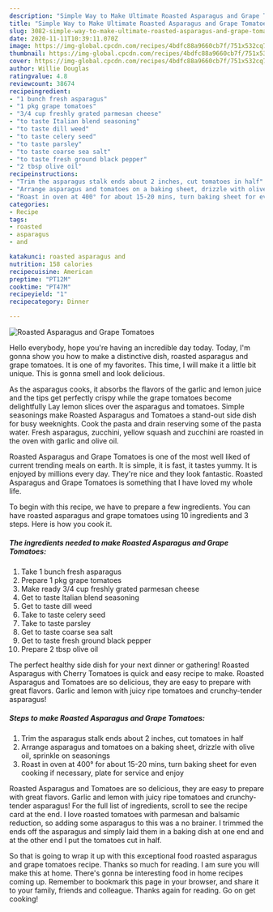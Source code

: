 ```yaml
---
description: "Simple Way to Make Ultimate Roasted Asparagus and Grape Tomatoes"
title: "Simple Way to Make Ultimate Roasted Asparagus and Grape Tomatoes"
slug: 3082-simple-way-to-make-ultimate-roasted-asparagus-and-grape-tomatoes
date: 2020-11-11T10:39:11.070Z
image: https://img-global.cpcdn.com/recipes/4bdfc88a9660cb7f/751x532cq70/roasted-asparagus-and-grape-tomatoes-recipe-main-photo.jpg
thumbnail: https://img-global.cpcdn.com/recipes/4bdfc88a9660cb7f/751x532cq70/roasted-asparagus-and-grape-tomatoes-recipe-main-photo.jpg
cover: https://img-global.cpcdn.com/recipes/4bdfc88a9660cb7f/751x532cq70/roasted-asparagus-and-grape-tomatoes-recipe-main-photo.jpg
author: Willie Douglas
ratingvalue: 4.8
reviewcount: 38674
recipeingredient:
- "1 bunch fresh asparagus"
- "1 pkg grape tomatoes"
- "3/4 cup freshly grated parmesan cheese"
- "to taste Italian blend seasoning"
- "to taste dill weed"
- "to taste celery seed"
- "to taste parsley"
- "to taste coarse sea salt"
- "to taste fresh ground black pepper"
- "2 tbsp olive oil"
recipeinstructions:
- "Trim the asparagus stalk ends about 2 inches, cut tomatoes in half"
- "Arrange asparagus and tomatoes on a baking sheet, drizzle with olive oil, sprinkle on seasonings"
- "Roast in oven at 400° for about 15-20 mins, turn baking sheet for even cooking if necessary, plate for service and enjoy"
categories:
- Recipe
tags:
- roasted
- asparagus
- and

katakunci: roasted asparagus and 
nutrition: 158 calories
recipecuisine: American
preptime: "PT12M"
cooktime: "PT47M"
recipeyield: "1"
recipecategory: Dinner

---
```



![Roasted Asparagus and Grape Tomatoes](https://img-global.cpcdn.com/recipes/4bdfc88a9660cb7f/751x532cq70/roasted-asparagus-and-grape-tomatoes-recipe-main-photo.jpg)

Hello everybody, hope you're having an incredible day today. Today, I'm gonna show you how to make a distinctive dish, roasted asparagus and grape tomatoes. It is one of my favorites. This time, I will make it a little bit unique. This is gonna smell and look delicious.

As the asparagus cooks, it absorbs the flavors of the garlic and lemon juice and the tips get perfectly crispy while the grape tomatoes become delightfully Lay lemon slices over the asparagus and tomatoes. Simple seasonings make Roasted Asparagus and Tomatoes a stand-out side dish for busy weeknights. Cook the pasta and drain reserving some of the pasta water. Fresh asparagus, zucchini, yellow squash and zucchini are roasted in the oven with garlic and olive oil.

Roasted Asparagus and Grape Tomatoes is one of the most well liked of current trending meals on earth. It is simple, it is fast, it tastes yummy. It is enjoyed by millions every day. They're nice and they look fantastic. Roasted Asparagus and Grape Tomatoes is something that I have loved my whole life.


To begin with this recipe, we have to prepare a few ingredients. You can have roasted asparagus and grape tomatoes using 10 ingredients and 3 steps. Here is how you cook it.

<!--inarticleads1-->

##### The ingredients needed to make Roasted Asparagus and Grape Tomatoes:

1. Take 1 bunch fresh asparagus
1. Prepare 1 pkg grape tomatoes
1. Make ready 3/4 cup freshly grated parmesan cheese
1. Get to taste Italian blend seasoning
1. Get to taste dill weed
1. Take to taste celery seed
1. Take to taste parsley
1. Get to taste coarse sea salt
1. Get to taste fresh ground black pepper
1. Prepare 2 tbsp olive oil


The perfect healthy side dish for your next dinner or gathering! Roasted Asparagus with Cherry Tomatoes is quick and easy recipe to make. Roasted Asparagus and Tomatoes are so delicious, they are easy to prepare with great flavors. Garlic and lemon with juicy ripe tomatoes and crunchy-tender asparagus! 

<!--inarticleads2-->

##### Steps to make Roasted Asparagus and Grape Tomatoes:

1. Trim the asparagus stalk ends about 2 inches, cut tomatoes in half
1. Arrange asparagus and tomatoes on a baking sheet, drizzle with olive oil, sprinkle on seasonings
1. Roast in oven at 400° for about 15-20 mins, turn baking sheet for even cooking if necessary, plate for service and enjoy


Roasted Asparagus and Tomatoes are so delicious, they are easy to prepare with great flavors. Garlic and lemon with juicy ripe tomatoes and crunchy-tender asparagus! For the full list of ingredients, scroll to see the recipe card at the end. I love roasted tomatoes with parmesan and balsamic reduction, so adding some asparagus to this was a no brainer. I trimmed the ends off the asparagus and simply laid them in a baking dish at one end and at the other end I put the tomatoes cut in half. 

So that is going to wrap it up with this exceptional food roasted asparagus and grape tomatoes recipe. Thanks so much for reading. I am sure you will make this at home. There's gonna be interesting food in home recipes coming up. Remember to bookmark this page in your browser, and share it to your family, friends and colleague. Thanks again for reading. Go on get cooking!
